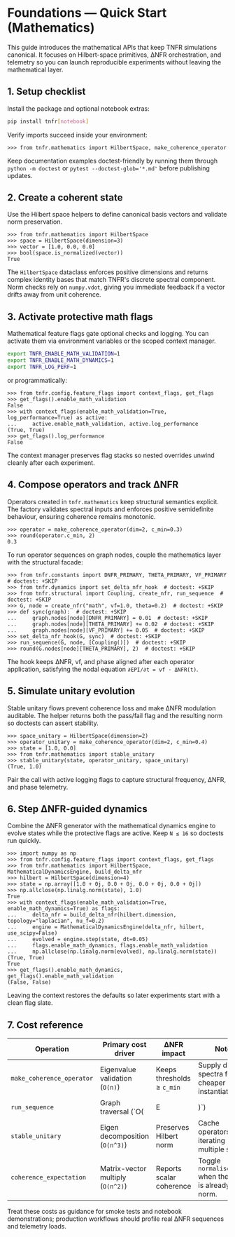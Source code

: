 # Foundations — Quick Start (Mathematics)

This guide introduces the mathematical APIs that keep TNFR simulations canonical. It focuses on
Hilbert-space primitives, ΔNFR orchestration, and telemetry so you can launch reproducible
experiments without leaving the mathematical layer.

## 1. Setup checklist

Install the package and optional notebook extras:

```bash
pip install tnfr[notebook]
```

Verify imports succeed inside your environment:

    >>> from tnfr.mathematics import HilbertSpace, make_coherence_operator

Keep documentation examples doctest-friendly by running them through `python -m doctest` or
`pytest --doctest-glob='*.md'` before publishing updates.

## 2. Create a coherent state

Use the Hilbert space helpers to define canonical basis vectors and validate norm preservation.

    >>> from tnfr.mathematics import HilbertSpace
    >>> space = HilbertSpace(dimension=3)
    >>> vector = [1.0, 0.0, 0.0]
    >>> bool(space.is_normalized(vector))
    True

The `HilbertSpace` dataclass enforces positive dimensions and returns complex identity bases that
match TNFR's discrete spectral component. Norm checks rely on `numpy.vdot`, giving you immediate
feedback if a vector drifts away from unit coherence.

## 3. Activate protective math flags

Mathematical feature flags gate optional checks and logging. You can activate them via environment
variables or the scoped context manager.

```bash
export TNFR_ENABLE_MATH_VALIDATION=1
export TNFR_ENABLE_MATH_DYNAMICS=1
export TNFR_LOG_PERF=1
```

or programmatically:

    >>> from tnfr.config.feature_flags import context_flags, get_flags
    >>> get_flags().enable_math_validation
    False
    >>> with context_flags(enable_math_validation=True, log_performance=True) as active:
    ...     active.enable_math_validation, active.log_performance
    (True, True)
    >>> get_flags().log_performance
    False

The context manager preserves flag stacks so nested overrides unwind cleanly after each experiment.

## 4. Compose operators and track ΔNFR

Operators created in `tnfr.mathematics` keep structural semantics explicit. The factory validates
spectral inputs and enforces positive semidefinite behaviour, ensuring coherence remains monotonic.

    >>> operator = make_coherence_operator(dim=2, c_min=0.3)
    >>> round(operator.c_min, 2)
    0.3

To run operator sequences on graph nodes, couple the mathematics layer with the structural facade:

    >>> from tnfr.constants import DNFR_PRIMARY, THETA_PRIMARY, VF_PRIMARY  # doctest: +SKIP
    >>> from tnfr.dynamics import set_delta_nfr_hook  # doctest: +SKIP
    >>> from tnfr.structural import Coupling, create_nfr, run_sequence  # doctest: +SKIP
    >>> G, node = create_nfr("math", vf=1.0, theta=0.2)  # doctest: +SKIP
    >>> def sync(graph):  # doctest: +SKIP
    ...     graph.nodes[node][DNFR_PRIMARY] = 0.01  # doctest: +SKIP
    ...     graph.nodes[node][THETA_PRIMARY] += 0.02  # doctest: +SKIP
    ...     graph.nodes[node][VF_PRIMARY] += 0.05  # doctest: +SKIP
    >>> set_delta_nfr_hook(G, sync)  # doctest: +SKIP
    >>> run_sequence(G, node, [Coupling()])  # doctest: +SKIP
    >>> round(G.nodes[node][THETA_PRIMARY], 2)  # doctest: +SKIP

The hook keeps ΔNFR, νf, and phase aligned after each operator application, satisfying the nodal
equation `∂EPI/∂t = νf · ΔNFR(t)`.

## 5. Simulate unitary evolution

Stable unitary flows prevent coherence loss and make ΔNFR modulation auditable. The helper returns
both the pass/fail flag and the resulting norm so doctests can assert stability.

    >>> space_unitary = HilbertSpace(dimension=2)
    >>> operator_unitary = make_coherence_operator(dim=2, c_min=0.4)
    >>> state = [1.0, 0.0]
    >>> from tnfr.mathematics import stable_unitary
    >>> stable_unitary(state, operator_unitary, space_unitary)
    (True, 1.0)

Pair the call with active logging flags to capture structural frequency, ΔNFR, and phase telemetry.

## 6. Step ΔNFR-guided dynamics

Combine the ΔNFR generator with the mathematical dynamics engine to evolve states while the
protective flags are active. Keep `N ≤ 16` so doctests run quickly.

    >>> import numpy as np
    >>> from tnfr.config.feature_flags import context_flags, get_flags
    >>> from tnfr.mathematics import HilbertSpace, MathematicalDynamicsEngine, build_delta_nfr
    >>> hilbert = HilbertSpace(dimension=4)
    >>> state = np.array([1.0 + 0j, 0.0 + 0j, 0.0 + 0j, 0.0 + 0j])
    >>> np.allclose(np.linalg.norm(state), 1.0)
    True
    >>> with context_flags(enable_math_validation=True, enable_math_dynamics=True) as flags:
    ...     delta_nfr = build_delta_nfr(hilbert.dimension, topology="laplacian", nu_f=0.2)
    ...     engine = MathematicalDynamicsEngine(delta_nfr, hilbert, use_scipy=False)
    ...     evolved = engine.step(state, dt=0.05)
    ...     flags.enable_math_dynamics, flags.enable_math_validation
    ...     np.allclose(np.linalg.norm(evolved), np.linalg.norm(state))
    (True, True)
    True
    >>> get_flags().enable_math_dynamics, get_flags().enable_math_validation
    (False, False)

Leaving the context restores the defaults so later experiments start with a clean flag slate.

## 7. Cost reference

| Operation | Primary cost driver | ΔNFR impact | Notes |
| --- | --- | --- | --- |
| `make_coherence_operator` | Eigenvalue validation (`O(n)`) | Keeps thresholds ≥ `c_min` | Supply diagonal spectra for cheaper instantiation. |
| `run_sequence` | Graph traversal (`O(|E|)`) | Applies ΔNFR hook once per operator | Pre-validate sequences with `validate_sequence` to catch grammar drift. |
| `stable_unitary` | Eigen decomposition (`O(n^3)`) | Preserves Hilbert norm | Cache operators when iterating multiple steps. |
| `coherence_expectation` | Matrix-vector multiply (`O(n^2)`) | Reports scalar coherence | Toggle `normalise=False` when the state is already unit norm. |

Treat these costs as guidance for smoke tests and notebook demonstrations; production workflows
should profile real ΔNFR sequences and telemetry loads.
